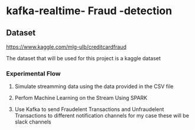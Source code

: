 # kafka-realtime- Fraud -detection

## Dataset

https://www.kaggle.com/mlg-ulb/creditcardfraud

The dataset that will be used for this project is a kaggle dataset

### Experimental Flow

1.  Simulate streamming data using the data provided in the CSV file

2.  Perfom Machine Learning on the Stream Using SPARK

3.  Use Kafka to send Fraudelent Transactions and Unfraudelent Transactions to different notification channels
    for my case these will be slack channels
